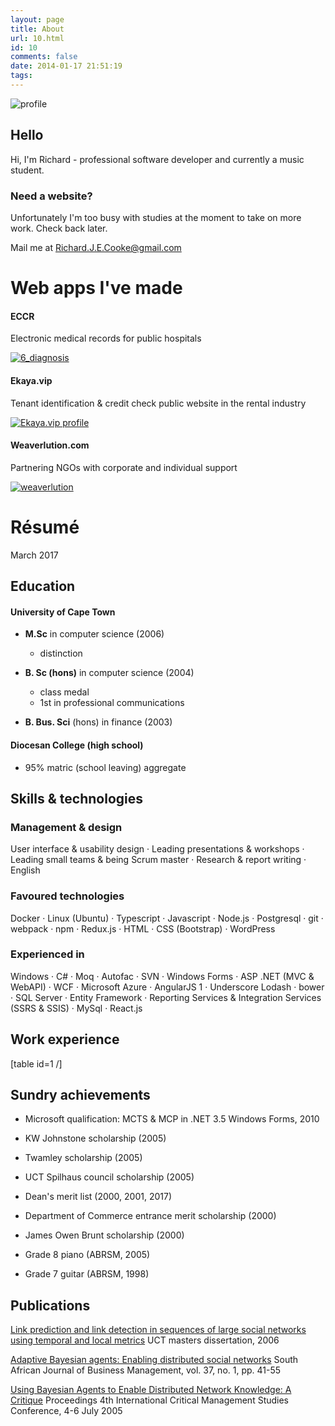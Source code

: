 ```yaml
---
layout: page
title: About
url: 10.html
id: 10
comments: false
date: 2014-01-17 21:51:19
tags:
---
```


![profile](https://richardcooke.info/wp-content/uploads/2014/01/2016-12-10-bust-dark-grey-square-300x300.png)

Hello
-----

Hi, I'm Richard - professional software developer and currently a music student.

### Need a website?

Unfortunately I'm too busy with studies at the moment to take on more work. Check back later.

Mail me at [Richard.J.E.Cooke@gmail.com](mailto:Richard.J.E.Cooke@gmail.com)

Web apps I've made
==================

#### ECCR

Electronic medical records for public hospitals

 [![6_diagnosis](https://richardcooke.info/wp-content/uploads/2015/09/6_diagnosis-300x226.png)](https://richardcooke.info/eccr-the-western-cape-government-health-web-application-for-discharges/) 

#### Ekaya.vip

Tenant identification & credit check public website in the rental industry

 [![Ekaya.vip profile](https://richardcooke.info/wp-content/uploads/2016/10/vip-300x148.png)](https://richardcooke.info/the-making-of-ekaya-vip-easy-identity-credit-checks-for-tenants/) 

#### Weaverlution.com

Partnering NGOs with corporate and individual support

 [![weaverlution](https://richardcooke.info/wp-content/uploads/2014/01/weaverlution-300x170.jpg)](https://richardcooke.info/wp-content/uploads/2014/01/weaverlution.jpg) 

**Résumé**
==========

March 2017

Education
---------

#### University of Cape Town

*   **M.Sc** in computer science (2006)
    *   distinction

*   **B. Sc (hons)** in computer science (2004)
    *   class medal
    *   1st in professional communications

*   **B. Bus. Sci** (hons) in finance (2003)

#### Diocesan College (high school)

*   95% matric (school leaving) aggregate

Skills & technologies
---------------------

### Management & design

User interface & usability design · Leading presentations & workshops · Leading small teams & being Scrum master · Research & report writing · English

### Favoured technologies

Docker · Linux (Ubuntu) · Typescript · Javascript · Node.js · Postgresql · git · webpack · npm · Redux.js · HTML · CSS (Bootstrap) · WordPress

### Experienced in

Windows · C# · Moq · Autofac · SVN · Windows Forms · ASP .NET (MVC & WebAPI) · WCF · Microsoft Azure · AngularJS 1 · Underscore Lodash · bower · SQL Server · Entity Framework · Reporting Services & Integration Services (SSRS & SSIS) · MySql · React.js

Work experience
---------------

\[table id=1 /\]

Sundry achievements
-------------------

*   Microsoft qualification: MCTS & MCP in .NET 3.5 Windows Forms, 2010

*   KW Johnstone scholarship (2005)
*   Twamley scholarship (2005)
*   UCT Spilhaus council scholarship (2005)
*   Dean's merit list (2000, 2001, 2017)
*   Department of Commerce entrance merit scholarship (2000)
*   James Owen Brunt scholarship (2000)

*   Grade 8 piano (ABRSM, 2005)
*   Grade 7 guitar (ABRSM, 1998)

Publications
------------

[Link prediction and link detection in sequences of large social networks using temporal and local metrics](http://pubs.cs.uct.ac.za/archive/00000370/) UCT masters dissertation, 2006

[Adaptive Bayesian agents: Enabling distributed social networks](http://pubs.cs.uct.ac.za/archive/00000309/) South African Journal of Business Management, vol. 37, no. 1, pp. 41-55

[Using Bayesian Agents to Enable Distributed Network Knowledge: A Critique](http://pubs.cs.uct.ac.za/archive/00000221/01/Bayesian_Agents.pdf) Proceedings 4th International Critical Management Studies Conference, 4-6 July 2005